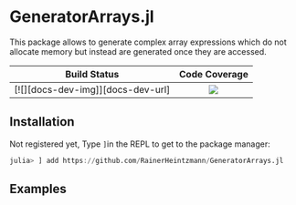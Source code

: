 # GeneratorArrays.jl
This package allows to generate complex array expressions which do not allocate memory but instead are generated once they are accessed.


| **Build Status**                          | **Code Coverage**               |
|:-----------------------------------------:|:-------------------------------:|
|[![][docs-dev-img]][docs-dev-url] | [![][CI-img]][CI-url] | [![][codecov-img]][codecov-url] |



## Installation
Not registered yet,
Type `]`in the REPL to get to the package manager:
```julia
julia> ] add https://github.com/RainerHeintzmann/GeneratorArrays.jl
```


## Examples



[CI-img]: https://github.com/RainerHeintzmann/GeneratorArrays.jl/actions/workflows/ci.yml/badge.svg
[CI-url]: https://github.com/RainerHeintzmann/GeneratorArrays.jl/actions/workflows/ci.yml

[codecov-img]: 
[codecov-url]: 
